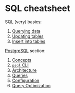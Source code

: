 # SQL cheatsheet

SQL (very) basics:

1. [Querying data](1-sql-query.md)
2. [Updating tables](2-update.md)
3. [Insert into tables](3-insert.md)

[PostgreSQL](postgres/README.md) section:

1. [Concepts](postgres/1-postgres-concepts.md)
2. [`psql` CLI](postgres/2-psql-cli.md)
3. [Architecture](postgres/3-architecture.md)
4. [Queries](postgres/4-queries.md)
5. [Configuration](postgres/5-configuration.md)
6. [Query Optimization](postgres/6-query-optimization.md)
